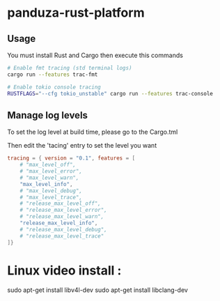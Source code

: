 # panduza-rust-platform


## Usage

You must install Rust and Cargo then execute this commands

```bash
# Enable fmt tracing (std terminal logs)
cargo run --features trac-fmt

# Enable tokio console tracing
RUSTFLAGS="--cfg tokio_unstable" cargo run --features trac-console
```

## Manage log levels

To set the log level at build time, please go to the Cargo.tml

Then edit the 'tacing' entry to set the level you want

```toml
tracing = { version = "0.1", features = [
    # "max_level_off",
    # "max_level_error",
    # "max_level_warn",
    "max_level_info",
    # "max_level_debug",
    # "max_level_trace",
    # "release_max_level_off",
    # "release_max_level_error",
    # "release_max_level_warn",
    "release_max_level_info",
    # "release_max_level_debug",
    # "release_max_level_trace"
]}
```

# Linux video install :

sudo apt-get install libv4l-dev
sudo apt-get install libclang-dev